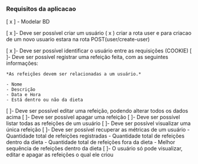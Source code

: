 ### Requisitos da aplicacao

[ x ] - Modelar BD

[ x ]- Deve ser possível criar um usuário
( x ) criar a rota user e para criacao de um novo usuario estara na rota POST(user/create-user)

[ x ]- Deve ser possível identificar o usuário entre as requisições (COOKIE)
[ ]- Deve ser possível registrar uma refeição feita, com as seguintes informações:

    *As refeições devem ser relacionadas a um usuário.*

    - Nome
    - Descrição
    - Data e Hora
    - Está dentro ou não da dieta

[ ]- Deve ser possível editar uma refeição, podendo alterar todos os dados acima
[ ]- Deve ser possível apagar uma refeição
[ ]- Deve ser possível listar todas as refeições de um usuário
[ ]- Deve ser possível visualizar uma única refeição
[ ]- Deve ser possível recuperar as métricas de um usuário - Quantidade total de refeições registradas - Quantidade total de refeições dentro da dieta - Quantidade total de refeições fora da dieta - Melhor sequência de refeições dentro da dieta
[ ]- O usuário só pode visualizar, editar e apagar as refeições o qual ele criou
